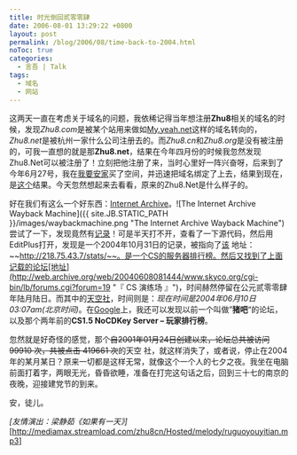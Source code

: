 ```yaml
---
title: 时光倒回贰零零肆
date: 2006-08-01 13:29:22 +0800
layout: post
permalink: /blog/2006/08/time-back-to-2004.html
noToc: true
categories:
  - 言吾 | Talk
tags:
  - 域名
  - 网站
---
```

这两天一直在考虑关于域名的问题，我依稀记得当年想注册**Zhu8**相关的域名的时候，发现*Zhu8.com*是被某个站用来做如[My.yeah.net](http://my.yeah.net/ "网易域名转向")这样的域名转向的，*Zhu8.net*是被杭州一家什么公司注册去的。而*Zhu8.cn*和*Zhu8.org*是没有被注册的，可我一直想的就是那**Zhu8.net**，结果在今年四月份的时候我忽然发现Zhu8.Net可以被注册了！立刻把他注册了来，当时心里好一阵兴奋呀，后来到了今年6月27号，我在[我要安家](http://www.512j.com/ "我要安家")买了空间，并迅速把域名绑定了上去，结果到现在，是[这个][1]结果。今天忽然想起来去看看，原来的Zhu8.Net是什么样子的。

<!--more-->

好在我们有这么一个好东西：[Internet Archive](http://web.archive.org/collections/web.html "The Internet Archive Wayback Machine puts the history of the World Wide Web at your fingertips.")。<span class="right">![The Internet Archive Wayback Machine]({{ site.JB.STATIC_PATH }}/images/waybackmachine.png "The Internet Archive Wayback Machine")</span>
尝试了一下，发现竟然有[记录](http://web.archive.org/web/20050202165727/http://chenjun.com// "Feb 02, 2005")！可是半天打不开，查看了一下源代码，然后用EditPlus打开，发现是一个2004年10月31日的记录，被指向了[该](http://mediamax.streamload.com/zhu8cn/Hosted/web/Noname1.html "CS 1.5 NoCDKey Server - 玩家排行榜")
地址：~~http://218.75.43.7/stats/~~。是一个CS的服务器排行榜。然后又找到了上面记载的论坛[地址](http://web.archive.org/web/20040608081444/www.skyco.org/cgi-bin/lb/forums.cgi?forum=19 "『 CS 演练场 』")，时间赫然停留在公元贰零零肆年陆月陆日。而其中的[天空社](http://web.archive.org/web/20040609190650/www.skyco.org/cgi-bin/lb/leoboard.cgi "天空 社")，时间则是：*现在时间是2004年06月10日 03:07am(北京时间)*。在[Google](http://www.google.com/search?hl=zh-CN&newwindow=1&q=site%3A218.75.43.7&lr= "site:218.75.43.7 - Google 搜索")上，我还可以发现以前一个叫做”**猪吧**“的论坛，以及那个两年前的**CS1.5 NoCDKey Server – 玩家排行榜**。

忽然就是好奇怪的感觉，那个~~自2001年01月24日创建以来，论坛总共被访问 99910 次，共被点击 419661 次~~的天空
社，就这样消失了，或者说，停止在2004年的某月某日？原来一切都是这样无常，就像这个一个人的七夕之夜。我坐在电脑前面打着字，两眼无光，昏昏欲睡，准备在打完这句话之后，回到三十七的南京的夜晚，迎接建党节的到来。

安，徒儿。

*[友情演出：梁静茹《如果有一天》]*[http://mediamax.streamload.com/zhu8cn/Hosted/melody/ruguoyouyitian.mp3]

 [1]: http://chenjun.com/blog/2006/07/google-ban-zhu8-net.html "我被Google封了？"